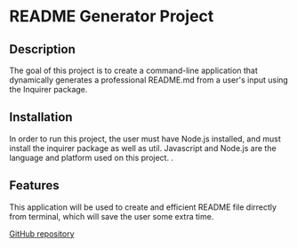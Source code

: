 # README Generator Project

## Description 
The goal of this project is to create a command-line application that dynamically generates a professional README.md from a user's input using the Inquirer package.

## Installation
In order to run this project, the user must have Node.js installed,  and must install the inquirer package as well as util. Javascript and Node.js are the language and platform used on this project. .

## Features
This application will be used to create and efficient README file dirrectly from terminal, which will save the user some extra time. 

[GitHub repository](https://github.com/sean-akene/Good-README-file)

